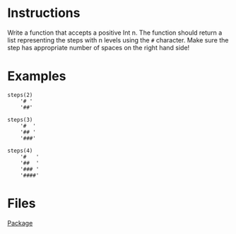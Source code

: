 # Instructions
Write a function that accepts a positive Int n. The function should return a list representing the steps with n levels using the `#`
character. Make sure the step has appropriate number of spaces on the right hand side!

# Examples
```
steps(2)
    '# '
    '##'

steps(3)
    '#  '
    '## '
    '###'

steps(4)
    '#   '
    '##  '
    '### '
    '####'
```

# Files
[Package](.)
